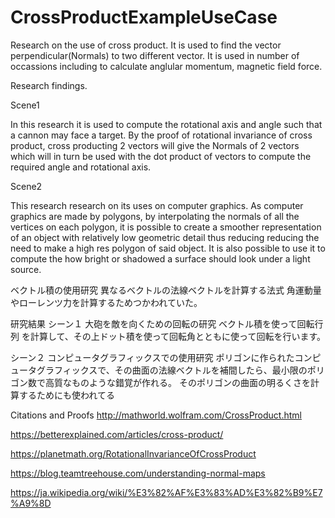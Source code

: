 # CrossProductExampleUseCase

Research on the use of cross product.
It is used to find the vector perpendicular(Normals) to two different vector.
It is used in number of occassions including to calculate anglular momentum, magnetic field force.

Research findings.

Scene1

In this research it is used to compute the rotational axis and angle such that a cannon may face a target.
By the proof of rotational invariance of cross product,
cross producting 2 vectors will give the Normals of 2 vectors which will in turn be used with the dot product of vectors
to compute the required angle and rotational axis.


Scene2

This research research on its uses on computer graphics.
As computer graphics are made by polygons, by interpolating the normals of all the vertices on each polygon, 
it is possible to create a smoother representation of an object with relatively low geometric detail thus
reducing reducing the need to make a high res polygon of said object. 
It is also possible to use it to compute the how bright or shadowed a surface should look under a light source.

ベクトル積の使用研究
異なるベクトルの法線ベクトルを計算する法式
角運動量やローレンツ力を計算するためつかわれていた。

研究結果
シーン１
大砲を敵を向くための回転の研究
ベクトル積を使って回転行列 を計算して、その上ドット積を使って回転角とともに使って回転を行います。

シーン２
コンピュータグラフィックスでの使用研究
ポリゴンに作られたコンピュータグラフィックスで、その曲面の法線ベクトルを補間したら、最小限のポリゴン数で高質なものような錯覚が作れる。
そのポリゴンの曲面の明るくさを計算するためにも使われてる



Citations and Proofs
http://mathworld.wolfram.com/CrossProduct.html

https://betterexplained.com/articles/cross-product/

https://planetmath.org/RotationalInvarianceOfCrossProduct

https://blog.teamtreehouse.com/understanding-normal-maps

https://ja.wikipedia.org/wiki/%E3%82%AF%E3%83%AD%E3%82%B9%E7%A9%8D
